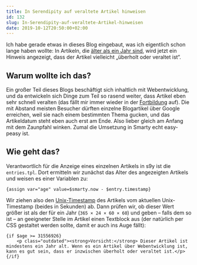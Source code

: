 ```yaml
---
title: In Serendipity auf veraltete Artikel hinweisen
id: 132
slug: In-Serendipity-auf-veraltete-Artikel-hinweisen
date: 2019-10-12T20:50:00+02:00
---
```


Ich habe gerade etwas in dieses Blog eingebaut, was ich eigentlich schon lange haben wollte: In Artikeln, die [älter als ein Jahr sind](/archiv/87/Teaser-Startseite-in-Serendipity.html), wird jetzt ein Hinweis angezeigt, dass der Artikel vielleicht „überholt oder veraltet ist“.

## Warum wollte ich das?

Ein großer Teil dieses Blogs beschäftigt sich inhaltlich mit Webentwicklung, und da entwickeln sich Dinge zum Teil so rasend weiter, dass Artikel eben sehr schnell veralten (das fällt mir immer wieder in der [Fortbildung](/archiv/130/Wie-ich-JavaScript-lernte.html) auf). Die mit Abstand meisten Besucher dürften einzelne Blogartikel über Google erreichen, weil sie nach einem bestimmten Thema gucken, und das Artikeldatum steht eben auch erst am Ende. Also lieber gleich am Anfang mit dem Zaunpfahl winken. Zumal die Umsetzung in Smarty echt easy-peasy ist.

## Wie geht das?

Verantwortlich für die Anzeige eines einzelnen Artikels in s9y ist die `entries.tpl`. Dort ermitteln wir zunächst das Alter des angezeigten Artikels und weisen es einer Variablen zu:

```smarty
{assign var="age" value=$smarty.now - $entry.timestamp}
```

Wir ziehen also den [Unix-Timestamp](https://de.wikipedia.org/wiki/Unixzeit) des Artikels vom aktuellen Unix-Timestamp (beides in Sekunden) ab. Dann prüfen wir, ob dieser Wert größer ist als der für ein Jahr (`365 × 24 × 60 × 60`) und geben – falls dem so ist – an geeigneter Stelle im Artikel einen Textblock aus (der natürlich per CSS gestaltet werden sollte, damit er auch ins Auge fällt):

```smarty
{if $age >= 31556926}
    <p class="outdated"><strong>Vorsicht:</strong> Dieser Artikel ist mindestens ein Jahr alt. Wenn es ein Artikel über Webentwicklung ist, kann es gut sein, dass er inzwischen überholt oder veraltet ist.</p>
{/if}
```
